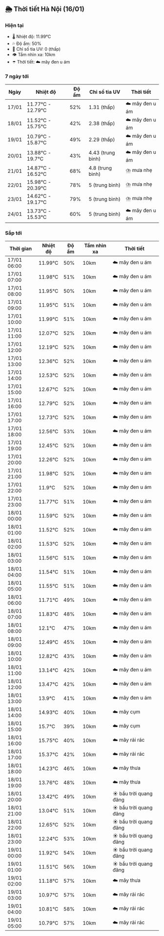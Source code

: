 ## 🌦️ Thời tiết Hà Nội (16/01)

### Hiện tại

- 🌡️ Nhiệt độ: 11.99℃
- 💦 Độ ẩm: 50%
- 🌟 Chỉ số tia UV: 0 (thấp)
- 👁️ Tầm nhìn xa: 10km
- ☂️ Thời tiết: ☁️ mây đen u ám

### 7 ngày tới

| Ngày | Nhiệt độ | Độ ẩm | Chỉ số tia UV | Thời tiết |
| --- | --- | --- | --- | --- |
| 17/01 | 11.77℃ - 12.79℃ | 52% | 1.31 (thấp) | ☁️ mây đen u ám |
| 18/01 | 11.52℃ - 15.75℃ | 42% | 2.38 (thấp) | ☁️ mây đen u ám |
| 19/01 | 10.79℃ - 15.87℃ | 49% | 2.29 (thấp) | ☁️ mây đen u ám |
| 20/01 | 13.88℃ - 19.7℃ | 43% | 4.43 (trung bình) | ☁️ mây đen u ám |
| 21/01 | 14.87℃ - 16.52℃ | 68% | 4.8 (trung bình) | ⛈️ mưa nhẹ |
| 22/01 | 15.98℃ - 20.39℃ | 78% | 5 (trung bình) | ⛈️ mưa nhẹ |
| 23/01 | 14.62℃ - 19.17℃ | 79% | 5 (trung bình) | ⛈️ mưa nhẹ |
| 24/01 | 13.73℃ - 15.53℃ | 60% | 5 (trung bình) | ☁️ mây đen u ám |

### Sắp tới

| Thời gian | Nhiệt độ | Độ ẩm | Tầm nhìn xa | Thời tiết |
| --- | --- | --- | --- | --- |
| 17/01 06:00 | 11.99℃ | 50% | 10km | ☁️ mây đen u ám |
| 17/01 07:00 | 11.98℃ | 51% | 10km | ☁️ mây đen u ám |
| 17/01 08:00 | 11.95℃ | 50% | 10km | ☁️ mây đen u ám |
| 17/01 09:00 | 11.95℃ | 51% | 10km | ☁️ mây đen u ám |
| 17/01 10:00 | 11.99℃ | 51% | 10km | ☁️ mây đen u ám |
| 17/01 11:00 | 12.07℃ | 52% | 10km | ☁️ mây đen u ám |
| 17/01 12:00 | 12.19℃ | 52% | 10km | ☁️ mây đen u ám |
| 17/01 13:00 | 12.36℃ | 52% | 10km | ☁️ mây đen u ám |
| 17/01 14:00 | 12.53℃ | 52% | 10km | ☁️ mây đen u ám |
| 17/01 15:00 | 12.67℃ | 52% | 10km | ☁️ mây đen u ám |
| 17/01 16:00 | 12.79℃ | 52% | 10km | ☁️ mây đen u ám |
| 17/01 17:00 | 12.73℃ | 52% | 10km | ☁️ mây đen u ám |
| 17/01 18:00 | 12.56℃ | 53% | 10km | ☁️ mây đen u ám |
| 17/01 19:00 | 12.45℃ | 52% | 10km | ☁️ mây đen u ám |
| 17/01 20:00 | 12.26℃ | 52% | 10km | ☁️ mây đen u ám |
| 17/01 21:00 | 11.98℃ | 52% | 10km | ☁️ mây đen u ám |
| 17/01 22:00 | 11.9℃ | 52% | 10km | ☁️ mây đen u ám |
| 17/01 23:00 | 11.77℃ | 51% | 10km | ☁️ mây đen u ám |
| 18/01 00:00 | 11.59℃ | 52% | 10km | ☁️ mây đen u ám |
| 18/01 01:00 | 11.52℃ | 52% | 10km | ☁️ mây đen u ám |
| 18/01 02:00 | 11.53℃ | 52% | 10km | ☁️ mây đen u ám |
| 18/01 03:00 | 11.56℃ | 51% | 10km | ☁️ mây đen u ám |
| 18/01 04:00 | 11.54℃ | 51% | 10km | ☁️ mây đen u ám |
| 18/01 05:00 | 11.55℃ | 51% | 10km | ☁️ mây đen u ám |
| 18/01 06:00 | 11.71℃ | 49% | 10km | ☁️ mây đen u ám |
| 18/01 07:00 | 11.83℃ | 48% | 10km | ☁️ mây đen u ám |
| 18/01 08:00 | 12.1℃ | 47% | 10km | ☁️ mây đen u ám |
| 18/01 09:00 | 12.49℃ | 45% | 10km | ☁️ mây đen u ám |
| 18/01 10:00 | 12.82℃ | 43% | 10km | ☁️ mây đen u ám |
| 18/01 11:00 | 13.14℃ | 42% | 10km | ☁️ mây đen u ám |
| 18/01 12:00 | 13.47℃ | 42% | 10km | ☁️ mây đen u ám |
| 18/01 13:00 | 13.9℃ | 41% | 10km | ☁️ mây đen u ám |
| 18/01 14:00 | 14.93℃ | 40% | 10km | ☁️ mây cụm |
| 18/01 15:00 | 15.7℃ | 39% | 10km | ☁️ mây cụm |
| 18/01 16:00 | 15.75℃ | 40% | 10km | ☁️ mây rải rác |
| 18/01 17:00 | 15.37℃ | 42% | 10km | ☁️ mây rải rác |
| 18/01 18:00 | 14.23℃ | 46% | 10km | ☁️ mây thưa |
| 18/01 19:00 | 13.76℃ | 48% | 10km | ☁️ mây thưa |
| 18/01 20:00 | 13.42℃ | 49% | 10km | ☀️ bầu trời quang đãng |
| 18/01 21:00 | 13.04℃ | 51% | 10km | ☀️ bầu trời quang đãng |
| 18/01 22:00 | 12.65℃ | 52% | 10km | ☀️ bầu trời quang đãng |
| 18/01 23:00 | 12.24℃ | 53% | 10km | ☀️ bầu trời quang đãng |
| 19/01 00:00 | 11.92℃ | 54% | 10km | ☀️ bầu trời quang đãng |
| 19/01 01:00 | 11.51℃ | 56% | 10km | ☀️ bầu trời quang đãng |
| 19/01 02:00 | 11.18℃ | 57% | 10km | ☁️ mây thưa |
| 19/01 03:00 | 10.97℃ | 57% | 10km | ☁️ mây rải rác |
| 19/01 04:00 | 10.81℃ | 58% | 10km | ☁️ mây rải rác |
| 19/01 05:00 | 10.79℃ | 57% | 10km | ☁️ mây rải rác |
